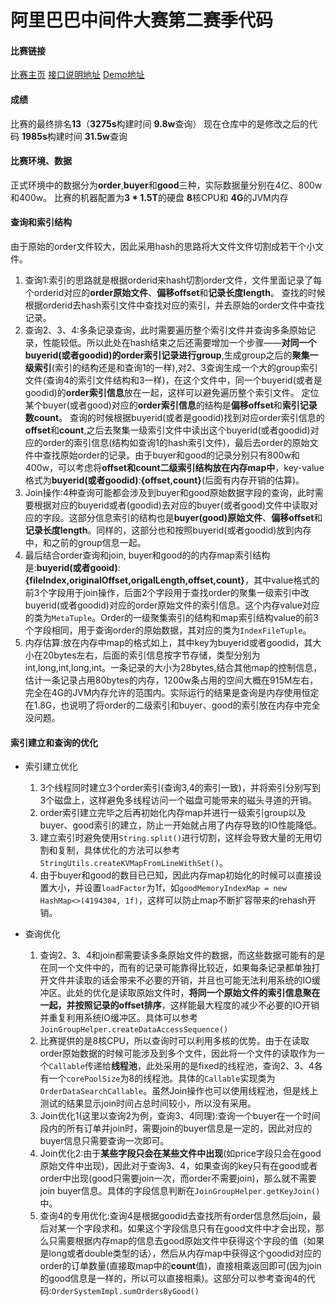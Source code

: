 阿里巴巴中间件大赛第二赛季代码
================

#### 比赛链接
[比赛主页](https://tianchi.shuju.aliyun.com/programming/information.htm?spm=5176.100067.5678.2.vWrFBL&raceId=231533)
[接口说明地址](https://code.aliyun.com/MiddlewareRace/order-system?spm=5176.100068.555.7.25yKHP)
[Demo地址](https://code.aliyun.com/MiddlewareRace/order-system-impl/tree/master)

#### 成绩
比赛的最终排名**13**（**3275s**构建时间 **9.8w**查询）
现在仓库中的是修改之后的代码 **1985s**构建时间 **31.5w**查询

#### 比赛环境、数据

正式环境中的数据分为**order**,**buyer**和**good**三种，实际数据量分别在4亿、800w和400w。
比赛的机器配置为**3 * 1.5T**的硬盘 **8**核CPU和 **4G**的JVM内存

#### 查询和索引结构

由于原始的order文件较大，因此采用hash的思路将大文件文件切割成若干个小文件。

1. 查询1:索引的思路就是根据orderid来hash切割order文件，文件里面记录了每个orderid对应的**order原始文件**、**偏移offset**和**记录长度length**。
查找的时候根据orderid去hash索引文件中查找对应的索引，并去原始的order文件中查找记录。
2. 查询2、3、4:多条记录查询，此时需要遍历整个索引文件并查询多条原始记录，性能较低。所以此处在hash结束之后还需要增加一个步骤——**对同一个buyerid(或者goodid)的order索引记录进行group**,生成group之后的**聚集一级索引**(索引的结构还是和查询1的一样),对2、3查询生成一个大的group索引文件(查询4的索引文件结构和3一样)，在这个文件中，同一个buyerid(或者是goodid)的**order索引信息**放在一起，这样可以避免遍历整个索引文件。
定位某个buyer(或者good)对应的**order索引信息**的结构是**偏移offset**和**索引记录数count**。
查询的时候根据buyerid(或者是goodid)找到对应order索引信息的**offset**和**count**,之后去聚集一级索引文件中读出这个buyerid(或者goodid)对应的order的索引信息(结构如查询1的hash索引文件)，最后去order的原始文件中查找原始order的记录。由于buyer和good的记录分别只有800w和400w，可以考虑将**offset和count二级索引结构放在内存map中**，key-value格式为**buyerid(或者goodid)**:**{offset,count}**(后面有内存开销的估算)。
3. Join操作:4种查询可能都会涉及到buyer和good原始数据字段的查询，此时需要根据对应的buyerid或者(goodid)去对应的buyer(或者good)文件中读取对应的字段。这部分信息索引的结构也是**buyer(good)原始文件**、**偏移offset**和**记录长度length**。同样的，这部分也和按照buyerid(或者goodid)放到内存中，和之前的group信息一起。
4. 最后结合order查询和join, buyer和good的的内存map索引结构是:**buyerid(或者gooid)**:**{fileIndex,originalOffset,origalLength,offset,count}**，其中value格式的前3个字段用于join操作，后面2个字段用于查找order的聚集一级索引中改buyerid(或者goodid)对应的order原始文件的索引信息。这个内存value对应的类为`MetaTuple`。Order的一级聚集索引的结构和map索引结构value的前3个字段相同，用于查询order的原始数据，其对应的类为`IndexFileTuple`。
5. 内存估算:放在内存中map的格式如上，其中key为buyerid或者goodid，其大小在20bytes左右，后面的索引信息按字节存储，类型分别为int,long,int,long,int。一条记录的大小为28bytes,结合其他map的控制信息，估计一条记录占用80bytes的内存，1200w条占用的空间大概在915M左右，完全在4G的JVM内存允许的范围内。实际运行的结果是查询是内存使用恒定在1.8G，也说明了将order的二级索引和buyer、good的索引放在内存中完全没问题。

#### 索引建立和查询的优化

* 索引建立优化

  1. 3个线程同时建立3个order索引(查询3,4的索引一致)，并将索引分别写到3个磁盘上，这样避免多线程访问一个磁盘可能带来的磁头寻道的开销。
  2. order索引建立完毕之后再初始化内存map并进行一级索引group以及buyer、good索引的建立，防止一开始就占用了内存导致的IO性能降低。
  3. 建立索引时避免使用`String.split()`进行切割，这样会导致大量的无用切割和复制，具体优化的方法可以参考`StringUtils.createKVMapFromLineWithSet()`。
  4. 由于buyer和good的数目已已知，因此内存map初始化的时候可以直接设置大小，并设置`loadFactor`为1f，如`goodMemoryIndexMap = new HashMap<>(4194304, 1f)`，这样可以防止map不断扩容带来的rehash开销。

* 查询优化 

  1. 查询2、3、4和join都需要读多条原始文件的数据，而这些数据可能有的是在同一个文件中的，而有的记录可能靠得比较近，如果每条记录都单独打开文件并读取的话会带来不必要的开销，并且也可能无法利用系统的IO缓冲区。此处的优化是读取原始文件时，**将同一个原始文件的索引信息聚在一起，并按照记录的offset排序**，这样能最大程度的减少不必要的IO开销并重复利用系统IO缓冲区。具体可以参考`JoinGroupHelper.createDataAccessSequence()`
  2. 比赛提供的是8核CPU，所以查询时可以利用多核的优势。由于在读取order原始数据的时候可能涉及到多个文件，因此将一个文件的读取作为一个`Callable`传递给**线程池**，此处采用的是fixed的线程池，查询2、3、4各有一个`corePoolSize`为8的线程池。具体的`Callable`实现类为`OrderDataSearchCallable`。虽然Join操作也可以使用线程池，但是线上测试的结果显示join时间占总时间较小，所以没有采用。
  3. Join优化1(这里以查询2为例，查询3、4同理):查询一个buyer在一个时间段内的所有订单并join时，需要join的buyer信息是一定的，因此对应的buyer信息只需要查询一次即可。
  4. Join优化2:由于**某些字段只会在某些文件中出现**(如price字段只会在good原始文件中出现)，因此对于查询3、4，如果查询的key只有在good或者order中出现(good只需要join一次，而order不需要join)，那么就不需要join buyer信息。具体的字段信息判断在`JoinGroupHelper.getKeyJoin()`中。
  5. 查询4的专用优化:查询4是根据goodid去查找所有order信息然后join，最后对某一个字段求和。如果这个字段信息只有在good文件中才会出现，那么只需要根据内存map的信息去good原始文件中获得这个字段的值（如果是long或者double类型的话），然后从内存map中获得这个goodid对应的order的订单数量(直接取map中的**count**值)，直接相乘返回即可(因为join的good信息是一样的，所以可以直接相乘)。这部分可以参考查询4的代码:`OrderSystemImpl.sumOrdersByGood()`
